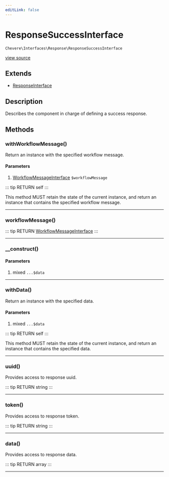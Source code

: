 ```yaml
---
editLink: false
---
```


# ResponseSuccessInterface

`Chevere\Interfaces\Response\ResponseSuccessInterface`

[view source](https://github.com/chevere/chevere/blob/master/src/Chevere/Interfaces/Response/ResponseSuccessInterface.php)

## Extends

- [ResponseInterface](./ResponseInterface.md)

## Description

Describes the component in charge of defining a success response.

## Methods

### withWorkflowMessage()

Return an instance with the specified workflow message.

#### Parameters

1. [WorkflowMessageInterface](../Workflow/WorkflowMessageInterface.md) `$workflowMessage`

::: tip RETURN
self
:::

This method MUST retain the state of the current instance, and return
an instance that contains the specified workflow message.

---

### workflowMessage()

::: tip RETURN
[WorkflowMessageInterface](../Workflow/WorkflowMessageInterface.md)
:::

---

### __construct()

#### Parameters

1. mixed `...$data`

---

### withData()

Return an instance with the specified data.

#### Parameters

1. mixed `...$data`

::: tip RETURN
self
:::

This method MUST retain the state of the current instance, and return
an instance that contains the specified data.

---

### uuid()

Provides access to response uuid.

::: tip RETURN
string
:::

---

### token()

Provides access to response token.

::: tip RETURN
string
:::

---

### data()

Provides access to response data.

::: tip RETURN
array
:::

---
